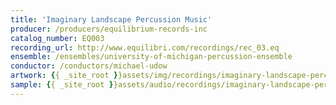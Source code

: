 ```yaml
---
title: 'Imaginary Landscape Percussion Music'
producer: /producers/equilibrium-records-inc
catalog_number: EQ003
recording_url: http://www.equilibri.com/recordings/rec_03.eq
ensemble: /ensembles/university-of-michigan-percussion-ensemble
conductor: /conductors/michael-udow
artwork: {{ _site_root }}assets/img/recordings/imaginary-landscape-percussion-music.jpg
sample: {{ _site_root }}assets/audio/recordings/imaginary-landscape-percussion-music.mp3
---
```

